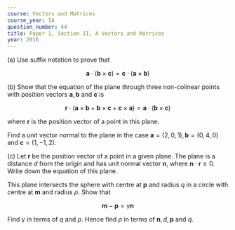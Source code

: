 ```yaml
---
course: Vectors and Matrices
course_year: IA
question_number: 44
title: Paper 1, Section II, A Vectors and Matrices
year: 2016
---
```




(a) Use suffix notation to prove that

$$\mathbf{a} \cdot(\mathbf{b} \times \mathbf{c})=\mathbf{c} \cdot(\mathbf{a} \times \mathbf{b})$$

(b) Show that the equation of the plane through three non-colinear points with position vectors $\mathbf{a}, \mathbf{b}$ and $\mathbf{c}$ is

$$\mathbf{r} \cdot(\mathbf{a} \times \mathbf{b}+\mathbf{b} \times \mathbf{c}+\mathbf{c} \times \mathbf{a})=\mathbf{a} \cdot(\mathbf{b} \times \mathbf{c})$$

where $\mathbf{r}$ is the position vector of a point in this plane.

Find a unit vector normal to the plane in the case $\mathbf{a}=(2,0,1), \mathbf{b}=(0,4,0)$ and $\mathbf{c}=(1,-1,2)$.

(c) Let $\mathbf{r}$ be the position vector of a point in a given plane. The plane is a distance $d$ from the origin and has unit normal vector $\mathbf{n}$, where $\mathbf{n} \cdot \mathbf{r} \geqslant 0$. Write down the equation of this plane.

This plane intersects the sphere with centre at $\mathbf{p}$ and radius $q$ in a circle with centre at $\mathbf{m}$ and radius $\rho$. Show that

$$\mathbf{m}-\mathbf{p}=\gamma \mathbf{n}$$

Find $\gamma$ in terms of $q$ and $\rho$. Hence find $\rho$ in terms of $\mathbf{n}, d, \mathbf{p}$ and $q$.